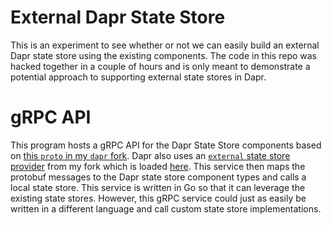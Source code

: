 # External Dapr State Store
This is an experiment to see whether or not we can easily build an external Dapr state store using the existing components.
The code in this repo was hacked together in a couple of hours and is only meant to demonstrate a potential approach to supporting external
state stores in Dapr.

# gRPC API
This program hosts a gRPC API for the Dapr State Store components based on [this `proto` in my `dapr` fork](https://github.com/jjcollinge/components-contrib/blob/ext-state/state/proto/v1/store.proto).
Dapr also uses an [`external` state store provider](https://github.com/jjcollinge/components-contrib/tree/ext-state/state/external) from my fork which is loaded [here](https://github.com/jjcollinge/dapr/blob/4b442ec9de478ce344d9ac682959dfdde0c0e997/cmd/daprd/main.go#L240).
This service then maps the protobuf messages to the Dapr state store component types and calls a local state store.
This service is written in Go so that it can leverage the existing state stores. However, this gRPC service could just as easily be written in a different
language and call custom state store implementations.